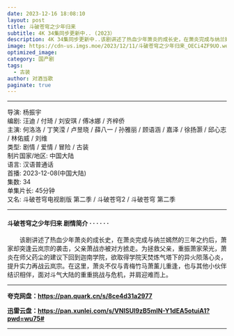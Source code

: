 ```yaml
---
date: 2023-12-16 18:08:10
layout: post
title: 斗破苍穹之少年归来
subtitle: 4K 34集同步更新中.. (2023）
description: 4K 34集同步更新中..该剧讲述了热血少年萧炎的成长史，在萧炎完成与纳兰嫣然的三年之约后，萧家却突逢云岚宗的袭击，父亲萧战亦被对方掳走。为拯救父亲，重振萧家荣光，萧炎在师父药尘的建议下回到迦南学院...
image: https://cdn-us.imgs.moe/2023/12/11/斗破苍穹之少年归来_OECi4ZF9UO.webp
optimized_image: 
category: 国产剧
tags:
  - 古装
author: 对酒当歌
paginate: true
---
```


---

导演: 杨振宇  
编剧: 汪迪 / 付琦 / 刘安琪 / 傅冰娜 / 齐梓侨  
主演: 何洛洛 / 丁笑滢 / 卢昱晓 / 薛八一 / 孙雅丽 / 顾语涵 / 嘉泽 / 徐扬灏 / 邱心志 / 林佑威 / 刘维  
类型: 剧情 / 爱情 / 冒险 / 古装  
制片国家/地区: 中国大陆  
语言: 汉语普通话  
首播: 2023-12-08(中国大陆)  
集数: 34  
单集片长: 45分钟  
又名: 斗破苍穹电视剧版 第二季 / 斗破苍穹2 / 斗破苍穹 第二季  

---

#### 斗破苍穹之少年归来 剧情简介 · · · · · ·

　　该剧讲述了热血少年萧炎的成长史，在萧炎完成与纳兰嫣然的三年之约后，萧家却突逢云岚宗的袭击，父亲萧战亦被对方掳走。为拯救父亲，重振萧家荣光，萧炎在师父药尘的建议下回到迦南学院，欲取得学院天焚炼气塔下的异火陨落心炎，提升实力再战云岚宗。在这里，萧炎不仅与青梅竹马萧薰儿重逢，也与其他小伙伴结识相伴，面对斗气大陆的重重挑战与危机，并肩迎难而上。

---

**夸克网盘：<https://pan.quark.cn/s/8ce4d31a2977>**

**迅雷云盘：<https://pan.xunlei.com/s/VNlSUl9zB5mIN-Y1dEA5otuiA1?pwd=wu75#>**

---
